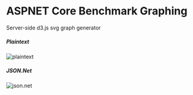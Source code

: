 # ASPNET Core Benchmark Graphing
Server-side d3.js svg graph generator

##### Plaintext
![plaintext](http://d3renderer.azurewebsites.net/plaintext?src=1)

##### JSON.Net
![json.net](http://d3renderer.azurewebsites.net/json?src=1)